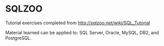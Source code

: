 # SQLZOO

Tutorial exercises completed from http://sqlzoo.net/wiki/SQL_Tutorial

Material learned can be applied to:
SQL Server, Oracle, MySQL, DB2, and PostgreSQL.
